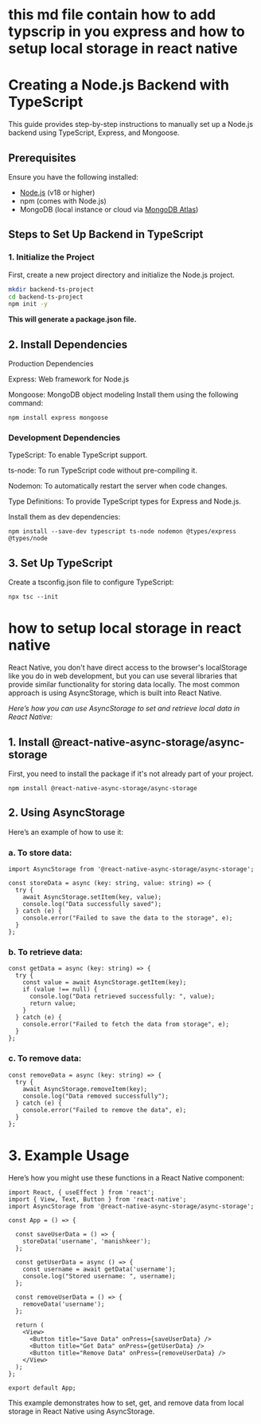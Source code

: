 # this md file contain how to add typscrip in you express and how to setup local storage in react native

# Creating a Node.js Backend with TypeScript

This guide provides step-by-step instructions to manually set up a Node.js backend using TypeScript, Express, and Mongoose.

## Prerequisites

Ensure you have the following installed:

- [Node.js](https://nodejs.org/) (v18 or higher)
- npm (comes with Node.js)
- MongoDB (local instance or cloud via [MongoDB Atlas](https://www.mongodb.com/cloud/atlas))

## Steps to Set Up Backend in TypeScript

### 1. Initialize the Project

First, create a new project directory and initialize the Node.js project.

```bash
mkdir backend-ts-project
cd backend-ts-project
npm init -y
```

**This will generate a package.json file.**

## 2. Install Dependencies

Production Dependencies

Express: Web framework for Node.js

Mongoose: MongoDB object modeling
Install them using the following command:

```
npm install express mongoose
```

### Development Dependencies

TypeScript: To enable TypeScript support.

ts-node: To run TypeScript code without pre-compiling it.

Nodemon: To automatically restart the server when code changes.

Type Definitions: To provide
TypeScript types for Express and Node.js.

Install them as dev dependencies:

```
npm install --save-dev typescript ts-node nodemon @types/express @types/node
```

## 3. Set Up TypeScript

Create a tsconfig.json file to configure TypeScript:

```
npx tsc --init
```

# how to setup local storage in react native

React Native, you don't have direct access to the browser's localStorage like you do in web development, but you can use several libraries that provide similar functionality for storing data locally. The most common approach is using AsyncStorage, which is built into React Native.

_Here’s how you can use AsyncStorage to set and retrieve local data in React Native:_

## 1. Install @react-native-async-storage/async-storage

First, you need to install the package if it's not already part of your project.

```
npm install @react-native-async-storage/async-storage
```

## 2. Using AsyncStorage

Here’s an example of how to use it:

### a. To store data:

```
import AsyncStorage from '@react-native-async-storage/async-storage';

const storeData = async (key: string, value: string) => {
  try {
    await AsyncStorage.setItem(key, value);
    console.log("Data successfully saved");
  } catch (e) {
    console.error("Failed to save the data to the storage", e);
  }
};
```

### b. To retrieve data:

```
const getData = async (key: string) => {
  try {
    const value = await AsyncStorage.getItem(key);
    if (value !== null) {
      console.log("Data retrieved successfully: ", value);
      return value;
    }
  } catch (e) {
    console.error("Failed to fetch the data from storage", e);
  }
};
```

### c. To remove data:

```
const removeData = async (key: string) => {
  try {
    await AsyncStorage.removeItem(key);
    console.log("Data removed successfully");
  } catch (e) {
    console.error("Failed to remove the data", e);
  }
};
```

# 3. Example Usage

Here’s how you might use these functions in a React Native component:

```
import React, { useEffect } from 'react';
import { View, Text, Button } from 'react-native';
import AsyncStorage from '@react-native-async-storage/async-storage';

const App = () => {

  const saveUserData = () => {
    storeData('username', 'manishkeer');
  };

  const getUserData = async () => {
    const username = await getData('username');
    console.log("Stored username: ", username);
  };

  const removeUserData = () => {
    removeData('username');
  };

  return (
    <View>
      <Button title="Save Data" onPress={saveUserData} />
      <Button title="Get Data" onPress={getUserData} />
      <Button title="Remove Data" onPress={removeUserData} />
    </View>
  );
};

export default App;
```

This example demonstrates how to set, get, and remove data from local storage in React Native using AsyncStorage.
